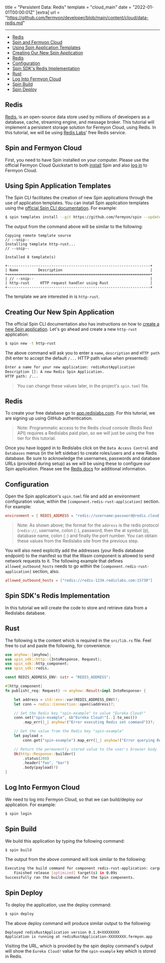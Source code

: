 title = "Persistent Data: Redis"
template = "cloud_main"
date = "2022-01-01T00:00:01Z"
[extra]
url = "https://github.com/fermyon/developer/blob/main/content/cloud/data-redis.md"

---
- [Redis](#redis)
- [Spin and Fermyon Cloud](#spin-and-fermyon-cloud)
- [Using Spin Application Templates](#using-spin-application-templates)
- [Creating Our New Spin Application](#creating-our-new-spin-application)
- [Redis](#redis-1)
- [Configuration](#configuration)
- [Spin SDK's Redis Implementation](#spin-sdks-redis-implementation)
- [Rust](#rust)
- [Log Into Fermyon Cloud](#log-into-fermyon-cloud)
- [Spin Build](#spin-build)
- [Spin Deploy](#spin-deploy)

## Redis

[Redis](https://redis.io/), is an open-source data store used by millions of developers as a database, cache, streaming engine, and message broker. This tutorial will implement a persistent storage solution for Fermyon Cloud, using Redis. In this tutorial, we will be using [Redis Labs](https://redis.com/)' free Redis service.

## Spin and Fermyon Cloud

First, you need to have Spin installed on your computer. Please use the official Fermyon Cloud Quickstart to both [install](/cloud/quickstart#install-spin) Spin and also [log in](/cloud/quickstart#log-in-to-the-fermyon-cloud) to Fermyon Cloud.

## Using Spin Application Templates

The Spin CLI facilitates the creation of new Spin applications through the use of application templates. You can install Spin application templates using the [official Spin CLI documentation](/cloud/cli-reference#templates). For example:

<!-- @selectiveCpy -->

```bash
$ spin templates install --git https://github.com/fermyon/spin --update
```

The output from the command above will be similar to the following:

<!-- @nocpy -->

```text
Copying remote template source
// --snip--
Installing template http-rust...
// --snip--

Installed 8 template(s)

+-----------------------------------------------------------------+
| Name         Description                                        |
+=================================================================+
| // --snip--                                                     |
| http-rust     HTTP request handler using Rust                   |
+-----------------------------------------------------------------+
```

The template we are interested in is `http-rust`.

## Creating Our New Spin Application

The official Spin CLI documentation also has instructions on how to [create a new Spin application](/cloud/cli-reference#new). Let's go ahead and create a new `http-rust` application:

<!-- @selectiveCpy -->

```bash
$ spin new -t http-rust
```

The above command will ask you to enter a `name`, `description` and `HTTP path` (hit enter to accept the default `/...` HTTP path value when presented):

<!-- @nocpy -->

```bash
Enter a name for your new application: redisRustApplication
Description []: A new Redis Spin Application.
HTTP path: /...
```

> You can change these values later, in the project's `spin.toml` file.

## Redis 

To create your free database go to [app.redislabs.com](https://app.redislabs.com/). For this tutorial, we are signing up using GitHub authentication. 

> Note: Programmatic access to the Redis cloud console (Redis Rest API) requires a Redislabs paid plan, so we will just be using the free tier for this tutorial. 
 
Once you have logged in to Redislabs click on the `Data Access Control` and `Databases` menus (in the left sidebar) to create roles/users and a new Redis database. Be sure to acknowledge the usernames, passwords and database URLs (provided during setup) as we will be using these to configure our Spin application. Please see the  [Redis docs](https://developer.redis.com/howtos/quick-start/?s=redis%20cloud) for additional information.

## Configuration

Open the Spin application's `spin.toml` file and add an environment configuration value, within the `[component.redis-rust-application]` section. For example:

<!-- @nocpy -->

```toml
environment = { REDIS_ADDRESS = "redis://username:password@redis.cloud.redislabs.com:15730" }
```

> Note: As shown above; the format for the `address` is the redis protocol (`redis://`, username, colon (`:`), password, then the at symbol (`@`), database name, colon (`:`) and finally the port number. You can obtain these values from the Redislabs site from the previous step.

You will also need explicitly add the addresses (your Redis database endpoint) to the manifest so that the Wasm component is allowed to send network requests to it. The following example that defines `allowed_outbound_hosts` needs to go within the `[component.redis-rust-application]` section, also.

<!-- @nocpy -->

```toml
allowed_outbound_hosts = ["redis://redis-1234.redislabs.com:15730"]
```

## Spin SDK's Redis Implementation

In this tutorial we will create the code to store and retrieve data from a Redislabs database.

## Rust 

The following is the content which is required in the `src/lib.rs` file. Feel free to cut and paste the following, for convenience:

<!-- @nocpy -->

```rust
use anyhow::{anyhow};
use spin_sdk::http::{IntoResponse, Request};
use spin_sdk::http_component;
use spin_sdk::redis;

const REDIS_ADDRESS_ENV: &str = "REDIS_ADDRESS";

#[http_component]
fn publish(_req: Request) -> anyhow::Result<impl IntoResponse> {

    let address = std::env::var(REDIS_ADDRESS_ENV)?;
    let conn = redis::Connection::open(&address)?;

    // Set the Redis key "spin-example" to value "Eureka Cloud!"
    conn.set("spin-example", &b"Eureka Cloud!"[..].to_vec())
        .map_err(|_| anyhow!("Error executing Redis set command"))?;

    // Get the value from the Redis key "spin-example"
    let payload =
        conn.get("spin-example").map_err(|_| anyhow!("Error querying Redis"))?;

    // Return the permanently stored value to the user's browser body
    Ok(http::Response::builder()
        .status(200)
        .header("foo", "bar")
        .body(payload)?)
}
```

## Log Into Fermyon Cloud

We need to log into Fermyon Cloud, so that we can build/deploy our application. For example:

<!-- @selectiveCpy -->

```bash
$ spin login
```

## Spin Build

We build this application by typing the following command:

<!-- @selectiveCpy -->

```bash
$ spin build
```

The output from the above command will look similar to the following:

<!-- @nocpy -->

```bash
Executing the build command for component redis-rust-application: cargo build --target wasm32-wasi --release
    Finished release [optimized] target(s) in 0.09s
Successfully ran the build command for the Spin components.
```

## Spin Deploy

To deploy the application, use the deploy command:

<!-- @selectiveCpy -->

```bash
$ spin deploy
```

The above deploy command will produce similar output to the following:

<!-- @nocpy -->

```text
Deployed redisRustApplication version 0.1.0+XXXXXXXX
Application is running at redisRustApplication-XXXXXXXX.fermyon.app
```

Visiting the URL, which is provided by the spin deploy command's output will show the `Eureka Cloud!` value for the `spin-example` key which is stored in Redis.
